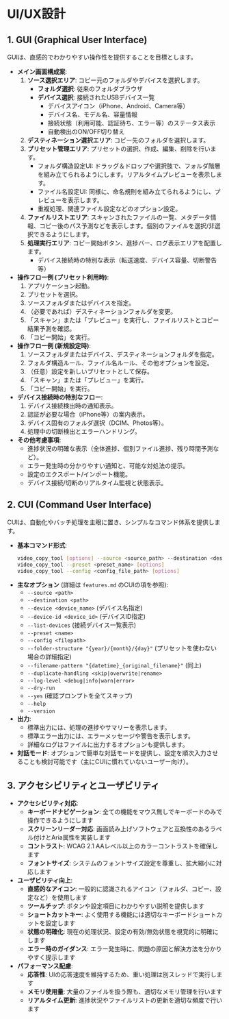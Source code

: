 # UI/UX設計

## 1. GUI (Graphical User Interface)

GUIは、直感的でわかりやすい操作性を提供することを目標とします。

- **メイン画面構成案**:
    1.  **ソース選択エリア**: コピー元のフォルダやデバイスを選択します。
        - **フォルダ選択**: 従来のフォルダブラウザ
        - **デバイス選択**: 接続されたUSBデバイス一覧
            - デバイスアイコン（iPhone、Android、Camera等）
            - デバイス名、モデル名、容量情報
            - 接続状態（利用可能、認証待ち、エラー等）のステータス表示
            - 自動検出のON/OFF切り替え
    2.  **デスティネーション選択エリア**: コピー先のフォルダを選択します。
    3.  **プリセット管理エリア**: プリセットの選択、作成、編集、削除を行います。
        - フォルダ構造設定UI: ドラッグ＆ドロップや選択肢で、フォルダ階層を組み立てられるようにします。リアルタイムプレビューを表示します。
        - ファイル名設定UI: 同様に、命名規則を組み立てられるようにし、プレビューを表示します。
        - 重複処理、関連ファイル設定などのオプション設定。
    4.  **ファイルリストエリア**: スキャンされたファイルの一覧、メタデータ情報、コピー後のパス予測などを表示します。個別のファイルを選択/非選択できるようにします。
    5.  **処理実行エリア**: コピー開始ボタン、進捗バー、ログ表示エリアを配置します。
        - デバイス接続時の特別な表示（転送速度、デバイス容量、切断警告等）
- **操作フロー例 (プリセット利用時)**:
    1. アプリケーション起動。
    2. プリセットを選択。
    3. ソースフォルダまたはデバイスを指定。
    4. （必要であれば）デスティネーションフォルダを変更。
    5. 「スキャン」または「プレビュー」を実行し、ファイルリストとコピー結果予測を確認。
    6. 「コピー開始」を実行。
- **操作フロー例 (新規設定時)**:
    1. ソースフォルダまたはデバイス、デスティネーションフォルダを指定。
    2. フォルダ構造ルール、ファイル名ルール、その他オプションを設定。
    3. （任意）設定を新しいプリセットとして保存。
    4. 「スキャン」または「プレビュー」を実行。
    5. 「コピー開始」を実行。
- **デバイス接続時の特別なフロー**:
    1. デバイス接続検出時の通知表示。
    2. 認証が必要な場合（iPhone等）の案内表示。
    3. デバイス固有のフォルダ選択（DCIM、Photos等）。
    4. 処理中の切断検出とエラーハンドリング。
- **その他考慮事項**:
    - 進捗状況の明確な表示（全体進捗、個別ファイル進捗、残り時間予測など）。
    - エラー発生時の分かりやすい通知と、可能な対処法の提示。
    - 設定のエクスポート/インポート機能。
    - デバイス接続/切断のリアルタイム監視と状態表示。

## 2. CUI (Command User Interface)

CUIは、自動化やバッチ処理を主眼に置き、シンプルなコマンド体系を提供します。

- **基本コマンド形式**:
  ```bash
  video_copy_tool [options] --source <source_path> --destination <destination_path>
  video_copy_tool --preset <preset_name> [options]
  video_copy_tool --config <config_file_path> [options]
  ```
- **主なオプション** (詳細は `features.md` のCUIの項を参照):
    - `--source <path>`
    - `--destination <path>`
    - `--device <device_name>` (デバイス名指定)
    - `--device-id <device_id>` (デバイスID指定)
    - `--list-devices` (接続デバイス一覧表示)
    - `--preset <name>`
    - `--config <filepath>`
    - `--folder-structure "{year}/{month}/{day}"` (プリセットを使わない場合の詳細指定)
    - `--filename-pattern "{datetime}_{original_filename}"` (同上)
    - `--duplicate-handling <skip|overwrite|rename>`
    - `--log-level <debug|info|warn|error>`
    - `--dry-run`
    - `--yes` (確認プロンプトを全てスキップ)
    - `--help`
    - `--version`
- **出力**: 
    - 標準出力には、処理の進捗やサマリーを表示します。
    - 標準エラー出力には、エラーメッセージや警告を表示します。
    - 詳細なログはファイルに出力するオプションも提供します。
- **対話モード**: オプションで簡単な対話モードを提供し、設定を順次入力させることも検討可能です（主にCUIに慣れていないユーザー向け）。

## 3. アクセシビリティとユーザビリティ

- **アクセシビリティ対応**:
    - **キーボードナビゲーション**: 全ての機能をマウス無しでキーボードのみで操作できるようにします
    - **スクリーンリーダー対応**: 画面読み上げソフトウェアと互換性のあるラベル付けとAria属性を実装します
    - **コントラスト**: WCAG 2.1 AAレベル以上のカラーコントラストを確保します
    - **フォントサイズ**: システムのフォントサイズ設定を尊重し、拡大縮小に対応します
- **ユーザビリティ向上**:
    - **直感的なアイコン**: 一般的に認識されるアイコン（フォルダ、コピー、設定など）を使用します
    - **ツールチップ**: ボタンや設定項目にわかりやすい説明を提供します
    - **ショートカットキー**: よく使用する機能には適切なキーボードショートカットを設定します
    - **状態の明確化**: 現在の処理状況、設定の有効/無効状態を視覚的に明確にします
    - **エラー時のガイダンス**: エラー発生時に、問題の原因と解決方法を分かりやすく提示します
- **パフォーマンス配慮**:
    - **応答性**: UIの応答速度を維持するため、重い処理は別スレッドで実行します
    - **メモリ使用量**: 大量のファイルを扱う際も、適切なメモリ管理を行います
    - **リアルタイム更新**: 進捗状況やファイルリストの更新を適切な頻度で行います 